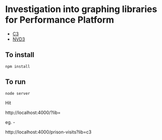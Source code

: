 # Investigation into graphing libraries for Performance Platform

- [C3](http://c3js.org)
- [NVD3](http://nvd3.org)

## To install
```
npm install
```

## To run

```
node server
```

Hit

http://localhost:4000/<dashboard-slug>?lib=<graph-library>

eg. -

http://localhost:4000/prison-visits?lib=c3
